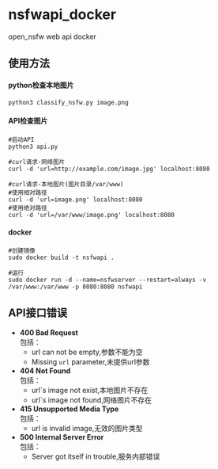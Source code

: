 # nsfwapi_docker
open_nsfw web api docker


## 使用方法

#### python检查本地图片
```shell
python3 classify_nsfw.py image.png
```

#### API检查图片
```shell
#启动API
python3 api.py

#curl请求-网络图片
curl -d 'url=http://example.com/image.jpg' localhost:8080

#curl请求-本地图片(图片目录/var/www)
#使用相对路径
curl -d 'url=image.png' localhost:8080
#使用绝对路径
curl -d 'url=/var/www/image.png' localhost:8080
```

#### docker
```shell
#创建镜像
sudo docker build -t nsfwapi .

#运行
sudo docker run -d --name=nsfwserver --restart=always -v /var/www:/var/www -p 8080:8080 nsfwapi
```


## API接口错误  
- **400 Bad Request**  
包括：  
    - url can not be empty,参数不能为空
    - Missing `url` parameter,未提供url参数
- **404 Not Found**  
包括：  
    - url`s image not exist,本地图片不存在
    - url`s image not found,网络图片不存在
- **415 Unsupported Media Type**  
包括：  
    - url is invalid image,无效的图片类型
- **500 Internal Server Error**  
包括：
    - Server got itself in trouble,服务内部错误